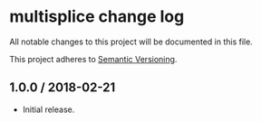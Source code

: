 # multisplice change log

All notable changes to this project will be documented in this file.

This project adheres to [Semantic Versioning](http://semver.org/).

## 1.0.0 / 2018-02-21

 * Initial release.
